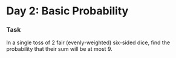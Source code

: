 # Day 2: Basic Probability

### Task

In a single toss of 2 fair (evenly-weighted) six-sided dice, find the probability that their sum will be at most 9.